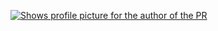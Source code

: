 [<picture>
    <source media="(prefers-color-scheme: dark)" srcset="https://badge.race-of-sloths.com/frol?type=bot&theme=dark">
    <source media="(prefers-color-scheme: light)" srcset="https://badge.race-of-sloths.com/frol?type=bot&theme=light">
    <img alt="Shows profile picture for the author of the PR" src="https://badge.race-of-sloths.com/frol?type=bot&theme=white">
</picture>](https://race-of-sloths.com/profile/frol)

